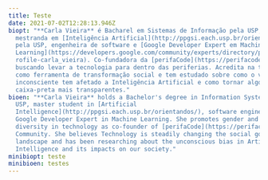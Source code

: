 ```yaml
---
title: Teste
date: 2021-07-02T12:28:13.946Z
biopt: "**Carla Vieira** é Bacharel em Sistemas de Informação pela USP,
  mestranda em [Inteligência Artificial](http://ppgsi.each.usp.br/orientandos/)
  pela USP, engenheira de software e [Google Developer Expert em Machine
  Learning](https://developers.google.com/community/experts/directory/profile/p\
  rofile-carla_vieira). Co-fundadora da [perifaCode](https://perifacode.com/),
  buscando levar a tecnologia para dentro das periferias. Acredita na tecnologia
  como ferramenta de transformação social e tem estudado sobre como o viés
  inconsciente tem afetado a Inteligência Artificial e como tornar algoritmos
  caixa-preta mais transparentes."
bioen: "**Carla Vieira** holds a Bachelor's degree in Information Systems at
  USP, master student in [Artificial
  Intelligence](http://ppgsi.each.usp.br/orientandos/), software engineer and
  Google Developer Expert in Machine Learning. She promotes gender and race
  diversity in technology as co-founder of [perifaCode](https://perifacode.com/)
  Community. She believes Technology is steadily changing the social good
  landscape and has been researching about the unconscious bias in Artificial
  Intelligence and its impacts on our society."
minibiopt: teste
minibioen: testes
---
```

